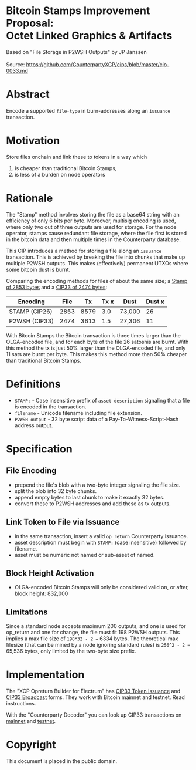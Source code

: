 # Bitcoin Stamps Improvement Proposal:<br/>Octet Linked Graphics & Artifacts

Based on "File Storage in P2WSH Outputs" by JP Janssen<br/><br/>Source: <a href="https://github.com/CounterpartyXCP/cips/blob/master/cip-0033.md">https://github.com/CounterpartyXCP/cips/blob/master/cip-0033.md</a>

# Abstract
Encode a supported `file-type` in burn-addresses along an `issuance` transaction.

# Motivation
Store files onchain and link these to tokens in a way which

1. is cheaper than traditional Bitcoin Stamps,
2. is less of a burden on node operators

# Rationale
The "Stamp" method involves storing the file as a base64 string with an efficiency of only 6 bits per byte. Moreover, multisig encoding is used, where only two out of three outputs are used for storage. For the node operator, stamps cause redundant file storage, where the file first is stored in the bitcoin data and then multiple times in the Counterparty database.

This CIP introduces a method for storing a file along an `issuance` transaction. This is achieved by breaking the file into chunks that make up multiple P2WSH outputs. This makes (effectively) permanent UTXOs where some bitcoin dust is burnt.

Comparing the encoding methods for files of about the same size; a [Stamp of 2853 bytes](https://stampchain.io/asset.html?tx_hash=e6ed0accb29285858217826b2116609ae297e8eaea71fdffd9b87a7934a948b0) and a [CIP33 of 2474 bytes](https://jpja.github.io/Electrum-Counterparty/decode_tx?tx=549a5cc4bc189c800f0f9ea01068e8a7fd987c7dadb40c0b6a224d489ed070cc):

| Encoding       | File | Tx    | Tx x  | Dust   | Dust x |
|----------------|------|-------|-------|--------|--------|  
| STAMP (CIP26)  | 2853 | 8579  | 3.0   | 73,000 | 26     |
| P2WSH (CIP33)  | 2474 | 3613  | 1.5   | 27,306 | 11     |

With Bitcoin Stamps the Bitcoin transaction is three times larger than the OLGA-encoded file, and for each byte of the file 26 satoshis are burnt. With this method the tx is just 50% larger than the OLGA-encoded file, and only 11 sats are burnt per byte. This makes this method more than 50% cheaper than traditional Bitcoin Stamps.

# Definitions
- `STAMP:` - Case insensitive prefix of `asset description` signaling that a file is encoded in the transaction.
- `filename` - Unicode filename including file extension.
- `P2WSH output` - 32 byte script data of a Pay-To-Witness-Script-Hash address output.

# Specification

## File Encoding
- prepend the file's blob with a two-byte integer signaling the file size.
- split the blob into 32 byte chunks.
- append empty bytes to last chunk to make it exactly 32 bytes.
- convert these to P2WSH addresses and add these as tx outputs.

## Link Token to File via Issuance
- in the same transaction, insert a valid `op_return` Counterparty issuance.
- asset description must begin with `STAMP:` (case insensitive) followed by filename.
- asset must be numeric not named or sub-asset of named.

## Block Height Activation
- OLGA-encoded Bitcoin Stamps will only be considered valid on, or after, block height: 832,000

## Limitations 
Since a standard node accepts maximum 200 outputs, and one is used for op_return and one for change, the file must fit 198 P2WSH outputs. This implies a max file size of `198*32 - 2 =` 6334 bytes. The theoretical max filesize (that can be mined by a node ignoring standard rules) is `256^2 - 2 =` 65,536 bytes, only limited by the two-byte size prefix.

# Implementation

The "XCP Opreturn Builder for Electrum" has [CIP33 Token Issuance](https://jpja.github.io/Electrum-Counterparty/cip33_issuance.html) and [CIP33 Broadcast](https://jpja.github.io/Electrum-Counterparty/cip33_broadcast.html) forms. They work with Bitcoin mainnet and testnet. Read instructions.

With the "Counterparty Decoder" you can look up CIP33 transactions on [mainnet](https://jpja.github.io/Electrum-Counterparty/decode_tx?tx=549a5cc4bc189c800f0f9ea01068e8a7fd987c7dadb40c0b6a224d489ed070cc) and [testnet](https://jpja.github.io/Electrum-Counterparty/decode_tx?tx=83fc87b4fffd78c8ffd55469206f0f90c0dbbb620b32e8d4adfb7d46148a07f5&network=testnet).

# Copyright
This document is placed in the public domain.
